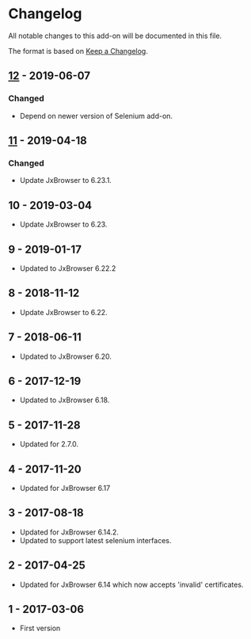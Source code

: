 # Changelog
All notable changes to this add-on will be documented in this file.

The format is based on [Keep a Changelog](https://keepachangelog.com/en/1.0.0/).

## [12] - 2019-06-07
### Changed
- Depend on newer version of Selenium add-on.

## [11] - 2019-04-18

### Changed
- Update JxBrowser to 6.23.1.

## 10 - 2019-03-04

- Update JxBrowser to 6.23.

## 9 - 2019-01-17

- Updated to JxBrowser 6.22.2

## 8 - 2018-11-12

- Update JxBrowser to 6.22.

## 7 - 2018-06-11

- Updated to JxBrowser 6.20.

## 6 - 2017-12-19

- Updated to JxBrowser 6.18.

## 5 - 2017-11-28

- Updated for 2.7.0.

## 4 - 2017-11-20

- Updated for JxBrowser 6.17

## 3 - 2017-08-18

- Updated for JxBrowser 6.14.2.
- Updated to support latest selenium interfaces.

## 2 - 2017-04-25

- Updated for JxBrowser 6.14 which now accepts 'invalid' certificates.

## 1 - 2017-03-06

- First version

[12]: https://github.com/zaproxy/zap-extensions/releases/jxbrowsermacos-v12
[11]: https://github.com/zaproxy/zap-extensions/releases/jxbrowsermacos-v11
